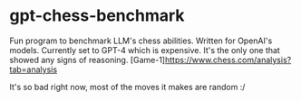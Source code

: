 # gpt-chess-benchmark
Fun program to benchmark LLM's chess abilities. Written for OpenAI's models. Currently set to GPT-4 which is expensive. It's the only one that showed any signs of reasoning.
[Game-1]https://www.chess.com/analysis?tab=analysis

It's so bad right now, most of the moves it makes are random :/